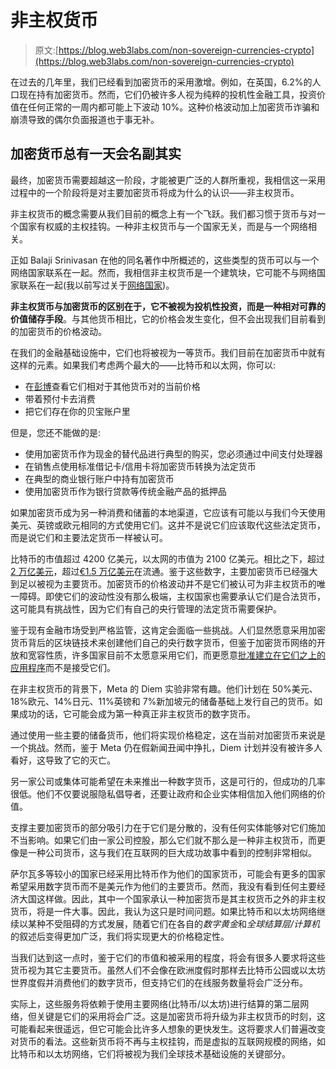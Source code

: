 # 非主权货币

> 原文:[https://blog.web3labs.com/non-sovereign-currencies-crypto](https://blog.web3labs.com/non-sovereign-currencies-crypto)

在过去的几年里，我们已经看到加密货币的采用激增。例如，在英国，6.2%的人口现在持有加密货币。然而，它们仍被许多人视为纯粹的投机性金融工具，投资价值在任何正常的一周内都可能上下波动 10%。这种价格波动加上加密货币诈骗和崩溃导致的偶尔负面报道也于事无补。

## 加密货币总有一天会名副其实

最终，加密货币需要超越这一阶段，才能被更广泛的人群所重视，我相信这一采用过程中的一个阶段将是对主要加密货币将成为什么的认识——非主权货币。

非主权货币的概念需要从我们目前的概念上有一个飞跃。我们都习惯于货币与对一个国家有权威的主权挂钩。一种非主权货币与一个国家无关，而是与一个网络相关。

正如 Balaji Srinivasan 在他的同名著作中所概述的，这些类型的货币可以与一个网络国家联系在一起。然而，我相信非主权货币是一个建筑块，它可能不与网络国家联系在一起(我以前写过关于[网络国家](/network-states))。

**非主权货币与加密货币的区别在于，它不被视为投机性投资，而是一种相对可靠的价值储存手段**。与其他货币相比，它的价格会发生变化，但不会出现我们目前看到的加密货币的价格波动。

在我们的金融基础设施中，它们也将被视为一等货币。我们目前在加密货币中就有这样的元素。如果我们考虑两个最大的——比特币和以太网，你可以:

*   在[彭博](https://www.bloomberg.com/quote/XET:CUR?utm_campaign=Conor%20on%20Web3&utm_medium=email&utm_source=Revue%20newsletter)查看它们相对于其他货币对的当前价格
*   带着预付卡去消费
*   把它们存在你的贝宝账户里

但是，您还不能做的是:

*   使用加密货币作为现金的替代品进行典型的购买，您必须通过中间支付处理器
*   在销售点使用标准借记卡/信用卡将加密货币转换为法定货币
*   在典型的商业银行账户中持有加密货币
*   使用加密货币作为银行贷款等传统金融产品的抵押品

如果加密货币成为另一种消费和储蓄的本地渠道，它应该有可能以与我们今天使用美元、英镑或欧元相同的方式使用它们。这并不是说它们应该取代这些法定货币，而是说它们和主要法定货币一样被认可。

比特币的市值超过 4200 亿美元，以太网的市值为 2100 亿美元。相比之下，超过[2 万亿美元](https://www.uscurrency.gov/life-cycle/data/circulation?utm_campaign=Conor%20on%20Web3&utm_medium=email&utm_source=Revue%20newsletter)，超过[€1.5 万亿美元](https://sdw.ecb.europa.eu/quickview.do?SERIES_KEY=117.BSI.M.U2.N.C.L10.X.1.Z5.0000.Z01.E&utm_campaign=Conor%20on%20Web3&utm_medium=email&utm_source=Revue%20newsletter)在流通。鉴于这些数字，主要加密货币已经强大到足以被视为主要货币。加密货币的价格波动并不是它们被认可为非主权货币的唯一障碍。即使它们的波动性没有那么极端，主权国家也需要承认它们是合法货币，这可能具有挑战性，因为它们有自己的央行管理的法定货币需要保护。

鉴于现有金融市场受到严格监管，这肯定会面临一些挑战。人们显然愿意采用加密货币背后的区块链技术来创建他们自己的央行数字货币，但鉴于加密货币网络的开放和宽容性质，许多国家目前不太愿意采用它们，而更愿意[批准建立在它们之上的应用程序](https://home.treasury.gov/news/press-releases/jy0916?utm_campaign=Conor%20on%20Web3&utm_medium=email&utm_source=Revue%20newsletter)而不是接受它们。

在非主权货币的背景下，Meta 的 Diem 实验非常有趣。他们计划在 50%美元、18%欧元、14%日元、11%英镑和 7%新加坡元的储备基础上发行自己的货币。如果成功的话，它可能会成为第一种真正非主权货币的数字货币。

通过使用一些主要的储备货币，他们将实现价格稳定，这在当前对加密货币来说是一个挑战。然而，鉴于 Meta 仍在假新闻丑闻中挣扎，Diem 计划并没有被许多人看好，这导致了它的灭亡。

另一家公司或集体可能希望在未来推出一种数字货币，这是可行的，但成功的几率很低。他们不仅要说服隐私倡导者，还要让政府和企业实体相信加入他们网络的价值。

支撑主要加密货币的部分吸引力在于它们是分散的，没有任何实体能够对它们施加不当影响。如果它们由一家公司控股，那么它们就不那么是一种非主权货币，而更像是一种公司货币，这与我们在互联网的巨大成功故事中看到的控制非常相似。

萨尔瓦多等较小的国家已经采用比特币作为他们的国家货币，可能会有更多的国家希望采用数字货币而不是美元作为他们的主要货币。然而，我没有看到任何主要经济大国这样做。因此，其中一个国家承认一种加密货币是其主权货币之外的非主权货币，将是一件大事。因此，我认为这只是时间问题。如果比特币和以太坊网络继续以某种不受阻碍的方式发展，随着它们在各自的*数字黄金*和*全球结算层/计算机*的叙述后变得更加广泛，我们将实现更大的价格稳定性。

当我们达到这一点时，鉴于它们的市值和被采用的程度，将会有很多人要求将这些货币视为其它主要货币。虽然人们不会像在欧洲度假时那样去比特币公园或以太坊世界度假并消费他们的数字货币，但支持它们的在线服务数量将会广泛分布。

实际上，这些服务将依赖于使用主要网络(比特币/以太坊)进行结算的第二层网络，但关键是它们的采用将会广泛。这是加密货币将升级为非主权货币的时刻，这可能看起来很遥远，但它可能会比许多人想象的更快发生。这将要求人们普遍改变对货币的看法。这些新货币将不再与主权挂钩，而是虚拟的互联网规模的网络，如比特币和以太坊网络，它们将被视为我们全球技术基础设施的关键部分。